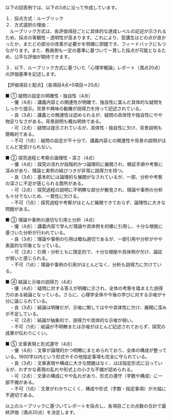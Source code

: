 以下の回答例では、以下の3点に沿って作成しています。

１．採点方式：ルーブリック  
２．方式選択の理由：  
　ルーブリック方式は、各評価項目ごとに具体的な達成レベルの記述が示されるため、採点の客観性・透明性が高まります。これにより、受講生はどの点が良かったか、またどの部分の改善が必要かを明確に把握でき、フィードバックにもつながります。また、教員側も一定の基準に基づいて一貫した採点が可能となるため、公平な評価が期待できます。  

３．以下、ルーブリック方式に基づいた「心理学概論」レポート（満点20点）の評価基準を記述します。

【評価項目と配点】（各項目4点×5項目＝20点）

■ ① 疑問の設定の明確性・独自性（4点）  
　・優（4点）：講義内容との関連性が明確で、独自性に富んだ具体的な疑問をしっかり提示。背景や興味の動機が説得力を持って記述されている。  
　・良（3点）：講義との関連性は認められるが、疑問の具体性や独自性にやや物足りなさがある。背景説明も概ね明快である。  
　・可（2点）：疑問は提示されているが、具体性・独自性に欠け、背景説明も簡略的である。  
　・不可（1点）：疑問の設定が不十分で、講義内容との関連性や背景の説明がほとんど見受けられない。

■ ② 探究過程と考察の論理性・深さ（4点）  
　・優（4点）：探究の流れが段階的かつ論理的に展開され、検証手順や考察に深みがあり、理論と実例の結びつきが非常に説得力を持つ。  
　・良（3点）：基本的には論理的な展開がなされているが、一部、分析や考察の深さに不足が感じられる箇所がある。  
　・可（2点）：探究過程の説明に不明瞭な部分が散見され、理論や事例の分析も十分でないため、一貫性に欠ける。  
　・不可（1点）：探究過程や考察がほとんど展開できておらず、論理性に大きな問題がある。

■ ③ 理論や事例の適切な引用と分析（4点）  
　・優（4点）：講義内容で学んだ理論や具体例を的確に引用し、十分な根拠に基づいた分析が行われている。  
　・良（3点）：理論や事例の引用は概ね適切であるが、一部引用や分析がやや表面的な印象となっている。  
　・可（2点）：引用・分析ともに限定的で、十分な根拠や具体例が欠け、論証が弱いと感じられる。  
　・不可（1点）：理論や事例の引用がほとんどなく、分析も説得力に欠けている。

■ ④ 結論と示唆の説得力（4点）  
　・優（4点）：疑問に対する答えが明確に示され、全体の考察を踏まえた説得力のある結論となっている。さらに、心理学全体や今後の学びに対する示唆が十分に論じられている。  
　・良（3点）：結論は明確だが、示唆に関してはやや具体性に欠け、展開に深みが不足している。  
　・可（2点）：結論が抽象的で、説得力や具体的な示唆が弱い。  
　・不可（1点）：結論が不明瞭または示唆がほとんど記述されておらず、探究の成果が伝わりにくい。

■ ⑤ 文章表現と形式遵守（4点）  
　・優（4点）：文章が論理的かつ明瞭にまとめられており、全体の構成が整っている。1600字以内という形式やその他指定事項も完全に守られている。  
　・良（3点）：文章表現や構成に大きな問題はなく、ほぼ指定形式に沿っているが、わずかな表現の乱れや形式上の小さな不備が認められる。  
　・可（2点）：文章の構成にやや乱れがあり、形式の遵守（字数や構成）に一部不備がある。  
　・不可（1点）：文章がわかりにくく、構成や形式（字数・指定事項）が大幅に不適切である。

以上のルーブリックに基づいてレポートを採点し、各項目ごとの点数の合計で最終評価（満点20点）を決定します。